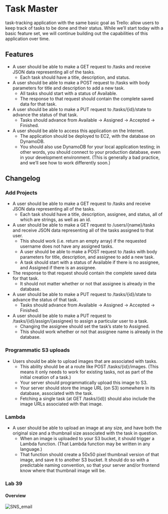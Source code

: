 # Task Master
task-tracking application with the same basic goal as Trello: allow users to keep track of tasks to be done and their status. While we’ll start today with a basic feature set, we will continue building out the capabilities of this application over time.

## Features
- A user should be able to make a GET request to /tasks and receive JSON data representing all of the tasks.
  - Each task should have a title, description, and status.
- A user should be able to make a POST request to /tasks with body parameters for title and description to add a new task.
  - All tasks should start with a status of Available.
  - The response to that request should contain the complete saved data for that task.
- A user should be able to make a PUT request to /tasks/{id}/state to advance the status of that task.
  - Tasks should advance from Available -> Assigned -> Accepted -> Finished.
- A user should be able to access this application on the Internet.
  - The application should be deployed to EC2, with the database on DynamoDB.
  - You should also use DynamoDB for your local application testing; in other words, you should connect to your production database, even in your development environment. (This is generally a bad practice, and we’ll see how to work differently soon.)

## Changelog
### Add Projects
- A user should be able to make a GET request to /tasks and receive JSON data representing all of the tasks.
  - Each task should have a title, description, assignee, and status, all of which are strings, as well as an id.
- A user should be able to make a GET request to /users/{name}/tasks and receive JSON data representing all of the tasks assigned to that user.
  - This should work (i.e. return an empty array) if the requested username does not have any assigned tasks.
  - A user should be able to make a POST request to /tasks with body parameters for title, description, and assignee to add a new task.
  - A task should start with a status of Available if there is no assignee, and Assigned if there is an assignee.
- The response to that request should contain the complete saved data for that task.
  - It should not matter whether or not that assignee is already in the database.
- A user should be able to make a PUT request to /tasks/{id}/state to advance the status of that task.
  - Tasks should advance from Available -> Assigned -> Accepted -> Finished.
- A user should be able to make a PUT request to /tasks/{id}/assign/{assignee} to assign a particular user to a task.
  - Changing the assignee should set the task’s state to Assigned.
  - This should work whether or not that assignee name is already in the database.
### Programmatic S3 uploads
- Users should be able to upload images that are associated with tasks.
  - This ability should be at a route like POST /tasks/{id}/images. (This means it only needs to work for existing tasks, not as part of the initial creation of a task.)
  - Your server should programmatically upload this image to S3.
  - Your server should store the image URL (on S3) somewhere in its database, associated with the task.
  - Fetching a single task (at GET /tasks/{id}) should also include the image URLs associated with that image.
### Lambda
- A user should be able to upload an image at any size, and have both the original size and a thumbnail size associated with the task in question.
  - When an image is uploaded to your S3 bucket, it should trigger a Lambda function. (That Lambda function may be written in any language.)
  - That function should create a 50x50 pixel thumbnail version of that image, and save it to another S3 bucket. It should do so with a predictable naming convention, so that your server and/or frontend know where that thumbnail image will be.

### Lab 39
#### Overview

![SNS_email](https://github.com/mattburger/taskmaster/tree/master/src/main/resources/snsEmail.png)
